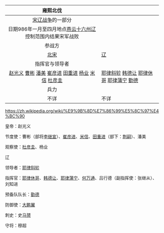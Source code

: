 |                           雍熙北伐                           |                                                              |
| :----------------------------------------------------------: | ------------------------------------------------------------ |
|  [宋辽战争](https://zh.wikipedia.org/wiki/宋辽战争)的一部分  |                                                              |
| 日期986年一月至四月地点[燕云十六州](https://zh.wikipedia.org/wiki/燕雲十六州)[辽](https://zh.wikipedia.org/wiki/辽朝)控制范围内结果宋军战败 |                                                              |
|                            参战方                            |                                                              |
|          [北宋](https://zh.wikipedia.org/wiki/北宋)          | [辽](https://zh.wikipedia.org/wiki/辽朝)                     |
|                        指挥官与领导者                        |                                                              |
| [赵光义](https://zh.wikipedia.org/wiki/宋太宗) [曹彬](https://zh.wikipedia.org/wiki/曹彬) [潘美](https://zh.wikipedia.org/wiki/潘美) [崔彦进](https://zh.wikipedia.org/wiki/崔彦进) [田重进](https://zh.wikipedia.org/wiki/田重进) [杨业](https://zh.wikipedia.org/wiki/杨业) [米信](https://zh.wikipedia.org/wiki/米信) [杜彦圭](https://zh.wikipedia.org/w/index.php?title=杜彦圭&action=edit&redlink=1) | [耶律斜轸](https://zh.wikipedia.org/wiki/耶律斜轸) [韩德让](https://zh.wikipedia.org/wiki/韩德让) [耶律休哥](https://zh.wikipedia.org/wiki/耶律休哥) [耶律蒲宁](https://zh.wikipedia.org/w/index.php?title=耶律蒲宁&action=edit&redlink=1) [勤德](https://zh.wikipedia.org/w/index.php?title=勤德&action=edit&redlink=1) |
|                             兵力                             |                                                              |
|                             不详                             | 不详                                                         |





https://zh.wikipedia.org/wiki/%E9%9B%8D%E7%86%99%E5%8C%97%E4%BC%90



皇帝：赵光义

节度使：曹彬（部将[李继宣](https://zh.wikipedia.org/w/index.php?title=李继宣&action=edit&redlink=1)）、[崔彦进](https://zh.wikipedia.org/wiki/崔彦进)、[米信](https://zh.wikipedia.org/wiki/米信)、[田重进](https://zh.wikipedia.org/wiki/田重进)（部下：[荆嗣](https://zh.wikipedia.org/w/index.php?title=荆嗣&action=edit&redlink=1)）、潘美

观察使：[杜彦圭](https://zh.wikipedia.org/w/index.php?title=杜彦圭&action=edit&redlink=1)、杨业



辽

领导者：[耶律斜轸](https://zh.wikipedia.org/wiki/耶律斜轸)

指挥官：[耶律休哥](https://zh.wikipedia.org/wiki/耶律休哥)、[韩德让](https://zh.wikipedia.org/wiki/韩德让)、[耶律蒲宁](https://zh.wikipedia.org/w/index.php?title=耶律蒲宁&action=edit&redlink=1)、[何万通](https://zh.wikipedia.org/w/index.php?title=何万通&action=edit&redlink=1)、吕行德（副指挥使：张继从）、刘知进

预备队队长：[勤德](https://zh.wikipedia.org/w/index.php?title=勤德&action=edit&redlink=1)

防御使：[大鹏翼](https://zh.wikipedia.org/w/index.php?title=大鹏翼&action=edit&redlink=1)

刺史：史[马赟](https://zh.wikipedia.org/w/index.php?title=马赟&action=edit&redlink=1)

守将：穆超

